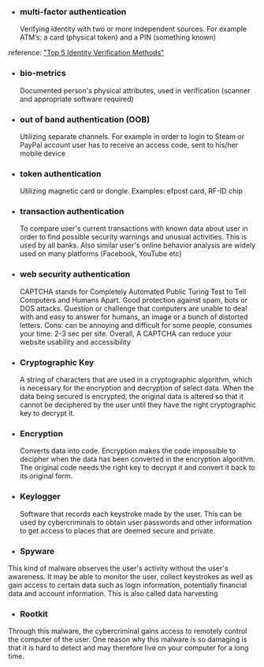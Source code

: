 * ### multi-factor authentication
    Verifying identity with two or more independent sources. For example ATM’s: a card (physical token) and a PIN (something known)

reference: ["Top 5 Identity Verification Methods"](https://www.microbilt.com/news/article/top-5-identity-verification-methods)
* ### bio-metrics
    Documented person's physical attributes, used in verification (scanner and appropriate software required)
* ### out of band authentication (OOB)
    Utilizing separate channels. For example in order to login to Steam or PayPal account user has to receive an access code, sent to his/her mobile device
* ### token authentication
   Utilizing magnetic card or dongle. Examples: efpost card, RF-ID chip
* ### transaction authentication
   To compare user's current transactions with known data about user in order to find possible security warnings and unusual activities. This is used by all banks. Also similar user's online behavior analysis are widely used on many platforms (Facebook, YouTube etc) 
* ### web security authentication
  CAPTCHA stands for Completely Automated Public Turing Test to Tell Computers and Humans Apart. Good protection against spam, bots or DOS attacks. Question or challenge that computers are unable to deal with and easy to answer for humans, an image or a bunch of distorted letters. Cons: can be annoying and difficult for some people,  consumes your time: 2-3 sec per site. Overall, A CAPTCHA can reduce your website usability and accessibility

* ### Cryptographic Key
   A string of characters that are used in a cryptographic algorithm, which is necessary for the encryption and decryption of select data. When the data being secured is encrypted, the original data is altered so that it cannot be deciphered by the user until they have the right cryptographic key to decrypt it.

* ### Encryption
   Converts data into code. Encryption makes the code impossible to decipher when the data has been converted in the encryption algorithm. The original code needs the right key to decrypt it and convert it back to its original form. 

* ### Keylogger
   Software that records each keystroke made by the user. This can be used by cybercriminals to obtain user passwords and other information to get access to places that are deemed secure and private.

* ### Spyware
This kind of malware observes the user's activity without the user's awareness. It may be able to monitor the user, collect keystrokes as well as gain access to certain data such as login information, potentially financial data and account information. This is also called data harvesting

* ### Rootkit
Through this malware, the cybercriminal gains access to remotely control the computer of the user. One reason why this malware is so damaging is that it is hard to detect and may therefore live on your computer for a long time. 



   
